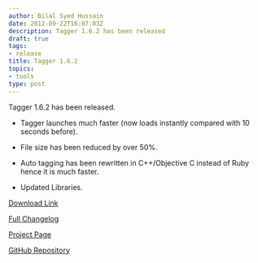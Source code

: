 ```yaml
---
author: Bilal Syed Hussain
date: 2012-09-22T16:07:03Z
description: Tagger 1.6.2 has been released
draft: true
tags:
- release
title: Tagger 1.6.2
topics:
- tools
type: post
---
```


Tagger 1.6.2 has been released.

* Tagger launches much faster (now loads instantly compared with 10 seconds before).
* File size has been reduced by over 50%.
* Auto tagging has been rewritten in C++/Objective C instead of Ruby hence it is much faster.

* Updated Libraries.

[Download Link](https://github.com/downloads/Bilalh/Tagger/Tagger_1.6.2.zip "Tagger 1.6 Binary")

[Full Changelog](http://localhost/projects/tagger/changelog.html "Tagger Changelog")

[Project Page](http://localhost/projects/tagger "Tagger Project Page")


[GitHub Repository](https://github.com/Bilalh/tagger "Tagger github Repository")